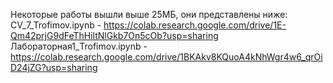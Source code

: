Некоторые работы вышли выше 25МБ, они представлены ниже:  
CV_7_Trofimov.ipynb - https://colab.research.google.com/drive/1E-Qm42prjG9dFeThHiltNlGkb7On5cOb?usp=sharing  
Лабораторная1_Trofimov.ipynb - https://colab.research.google.com/drive/1BKAkv8KQuoA4kNhWgr4w6_qrOiD24jZG?usp=sharing
